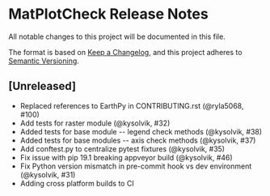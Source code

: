 # MatPlotCheck Release Notes

All notable changes to this project will be documented in this file.

The format is based on [Keep a Changelog](https://keepachangelog.com/en/1.0.0/),
and this project adheres to [Semantic Versioning](https://semver.org/spec/v2.0.0.html).

## [Unreleased]
* Replaced references to EarthPy in CONTRIBUTING.rst (@ryla5068, #100)
* Add tests for raster module (@kysolvik, #32)
* Added tests for base module -- legend check methods (@kysolvik, #38)
* Added tests for base modules -- axis check methods (@kysolvik, #37)
* Add conftest.py to centralize pytest fixtures (@kysolvik, #35)
* Fix issue with pip 19.1 breaking appveyor build (@kysolvik, #46)
* Fix Python version mismatch in pre-commit hook vs dev environment (@kysolvik, #31)
* Adding cross platform builds to CI
